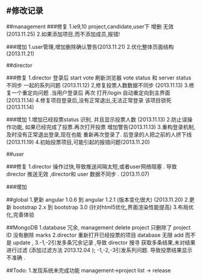 #修改记录
------------------
##management
###修复
1.ie9,10 project,candidate,user下 增删  无效 (2013.11.25)
2.如果添加项目,而不添加成员,报错!

###增加
1.user管理,增加删除确认警告(2013.11.21)
2.优化整体页面结构(2013.11.21)

##director

###修复
1.director 登录后 start vote 刷新浏览器 vote status 和 server status 不同步 一起的系列问题 (2013.11.12)
2,修复投票人数数据不同步 (2013.11.13)
3.修复一个重定向问题 .当用户登录后 再次 打开/login 自动重定向到主界面 (2013.11.14)
4.修复项目登录后,没有正常退出,无法正常登录 该项目锁死 (2013.11.14)


###增加
1.增加已经投票status 识别, 并且显示投票人数 (2013.11.13)
2.防止误操作功能, 如果已经完成了投票.再次打开投票 增加警告(2013.11.13)
3.重构登录机制,及时没有正常退出登录,现在也能 重新再次登录了. 后登录的人把之前的人挤下线 (2013.11.19)
4.初始投票项目,可能引起的报错问题(2013.11.20)

##user

###修复
1.director 操作过快,导致推送间隔太短,或者user网络阻塞 . 导致 director 推送无效 ,director和 user 数据不同步 . (2013.11.07)


###增加


##global
1.更新 angular 1.0.6 到 angular 1.2.1 (版本变化很大) (2013.11.20)
2.更新 bootstrap 2.x 到 bootstrap 3.0 (针对html5优化,界面渲染性能提高)
3.布局优化,完善体验

##MongoDB
1.database 冗余, management delete project 只删除了 project ID 没有删除 marks
2.director 重新打开已经投票的项目  database 无限 add  而不是 update ,
3.-1,-2引发多条冗余记录 ,导致 director 搜寻 获取多条结果,未对结果进行过滤  (添加过滤方法 2013.12.04 );
  -1,-2,-3引发系列问题. 导致投票结果显示不准确 .

##Todo:
1.发现系统未完成功能 management->project list -> release
